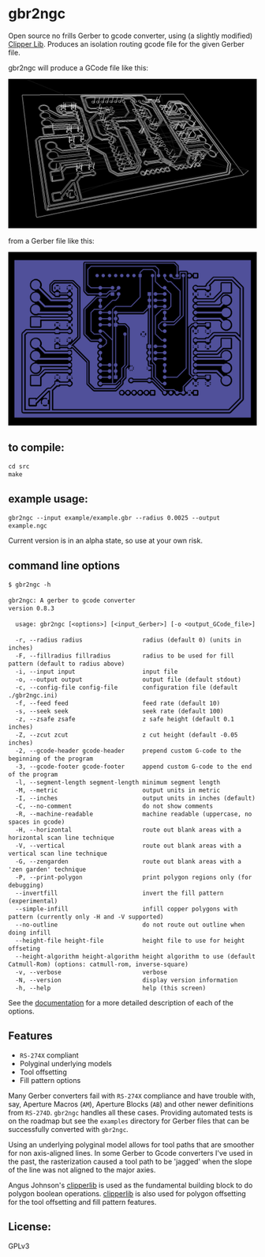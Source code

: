gbr2ngc
=======

Open source no frills Gerber to gcode converter, using (a slightly modified) [Clipper Lib](http://www.angusj.com/delphi/clipper.php).  Produces an isolation routing gcode file for the given Gerber file.

gbr2ngc will produce a GCode file like this:

![gcode example](example/gcodeExample.png)

from a Gerber file like this:

![Gerber example](/example/gerbExample.png)


to compile:
-----------

    cd src
    make

example usage:
--------------

    gbr2ngc --input example/example.gbr --radius 0.0025 --output example.ngc

Current version is in an alpha state, so use at your own risk.

command line options
---

```
$ gbr2ngc -h

gbr2ngc: A gerber to gcode converter
version 0.8.3

  usage: gbr2ngc [<options>] [<input_Gerber>] [-o <output_GCode_file>]

  -r, --radius radius                 radius (default 0) (units in inches)
  -F, --fillradius fillradius         radius to be used for fill pattern (default to radius above)
  -i, --input input                   input file
  -o, --output output                 output file (default stdout)
  -c, --config-file config-file       configuration file (default ./gbr2ngc.ini)
  -f, --feed feed                     feed rate (default 10)
  -s, --seek seek                     seek rate (default 100)
  -z, --zsafe zsafe                   z safe height (default 0.1 inches)
  -Z, --zcut zcut                     z cut height (default -0.05 inches)
  -2, --gcode-header gcode-header     prepend custom G-code to the beginning of the program
  -3, --gcode-footer gcode-footer     append custom G-code to the end of the program
  -l, --segment-length segment-length minimum segment length
  -M, --metric                        output units in metric
  -I, --inches                        output units in inches (default)
  -C, --no-comment                    do not show comments
  -R, --machine-readable              machine readable (uppercase, no spaces in gcode)
  -H, --horizontal                    route out blank areas with a horizontal scan line technique
  -V, --vertical                      route out blank areas with a vertical scan line technique
  -G, --zengarden                     route out blank areas with a 'zen garden' technique
  -P, --print-polygon                 print polygon regions only (for debugging)
  --invertfill                        invert the fill pattern (experimental)
  --simple-infill                     infill copper polygons with pattern (currently only -H and -V supported)
  --no-outline                        do not route out outline when doing infill
  --height-file height-file           height file to use for height offseting
  --height-algorithm height-algorithm height algorithm to use (default Catmull-Rom) (options: catmull-rom, inverse-square)
  -v, --verbose                       verbose
  -N, --version                       display version information
  -h, --help                          help (this screen)
```

See the [documentation](doc/Documentation.md) for a more detailed description of each of the options.

Features
---

* `RS-274X` compliant
* Polyginal underlying models
* Tool offsetting
* Fill pattern options

Many Gerber converters fail with `RS-274X` compliance and have trouble with, say, Aperture Macros (`AM`), Aperture Blocks (`AB`) and other newer definitions from `RS-274D`.
`gbr2ngc` handles all these cases.
Providing automated tests is on the roadmap but see the `examples` directory for Gerber files that can be successfully converted with `gbr2ngc`.

Using an underlying polyginal model allows for tool paths that are smoother for non axis-aligned lines.
In some Gerber to Gcode converters I've used in the past, the rasterization caused a tool path to be 'jagged' when the slope of the line was not aligned to the major axies.

Angus Johnson's [clipperlib](http://www.angusj.com/delphi/clipper.php) is used as the fundamental building block to do polygon boolean operations.
[clipperlib](http://www.angusj.com/delphi/clipper.php) is also used for polygon offsetting for the tool offsetting and fill pattern features.


License:
-----

GPLv3



